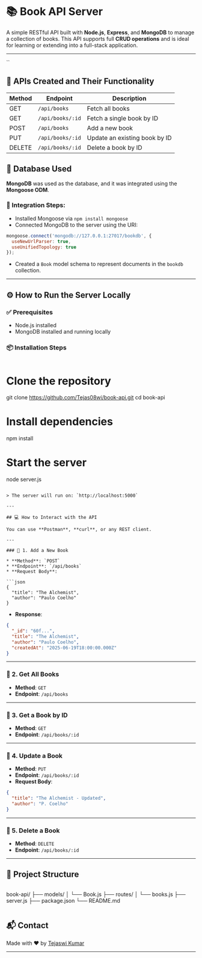 # 📚 Book API Server

A simple RESTful API built with **Node.js**, **Express**, and **MongoDB** to manage a collection of books. This API supports full **CRUD operations** and is ideal for learning or extending into a full-stack application.

---
``

## 🚀 APIs Created and Their Functionality

| Method | Endpoint              | Description                      |
|--------|------------------------|----------------------------------|
| GET    | `/api/books`           | Fetch all books                  |
| GET    | `/api/books/:id`       | Fetch a single book by ID        |
| POST   | `/api/books`           | Add a new book                   |
| PUT    | `/api/books/:id`       | Update an existing book by ID    |
| DELETE | `/api/books/:id`       | Delete a book by ID              |


## 🧩 Database Used

**MongoDB** was used as the database, and it was integrated using the **Mongoose ODM**.

### 🔌 Integration Steps:
- Installed Mongoose via `npm install mongoose`
- Connected MongoDB to the server using the URI:

```js
mongoose.connect('mongodb://127.0.0.1:27017/bookdb', {
  useNewUrlParser: true,
  useUnifiedTopology: true
});
````

* Created a `Book` model schema to represent documents in the `bookdb` collection.

---

## ⚙️ How to Run the Server Locally

### ✅ Prerequisites

* Node.js installed
* MongoDB installed and running locally

### 📦 Installation Steps

```bash
```
# Clone the repository
git clone https://github.com/Tejas08wi/book-api.git
cd book-api

# Install dependencies
npm install

# Start the server
node server.js
```

> The server will run on: `http://localhost:5000`

---

## 💻 How to Interact with the API

You can use **Postman**, **curl**, or any REST client.

---

### 🔹 1. Add a New Book

* **Method**: `POST`
* **Endpoint**: `/api/books`
* **Request Body**:

```json
{
  "title": "The Alchemist",
  "author": "Paulo Coelho"
}
```

* **Response**:

```json
{
  "_id": "60f...",
  "title": "The Alchemist",
  "author": "Paulo Coelho",
  "createdAt": "2025-06-19T18:00:00.000Z"
}
```

---

### 🔹 2. Get All Books

* **Method**: `GET`
* **Endpoint**: `/api/books`

---

### 🔹 3. Get a Book by ID

* **Method**: `GET`
* **Endpoint**: `/api/books/:id`

---

### 🔹 4. Update a Book

* **Method**: `PUT`
* **Endpoint**: `/api/books/:id`
* **Request Body**:

```json
{
  "title": "The Alchemist - Updated",
  "author": "P. Coelho"
}
```

---

### 🔹 5. Delete a Book

* **Method**: `DELETE`
* **Endpoint**: `/api/books/:id`

---

## 📁 Project Structure

```
```
book-api/
├── models/
│   └── Book.js
├── routes/
│   └── books.js
├── server.js
├── package.json
└── README.md
```
```

## 📬 Contact

Made with ❤️ by [Tejaswi Kumar](https://github.com/Tejas08wi)

---

